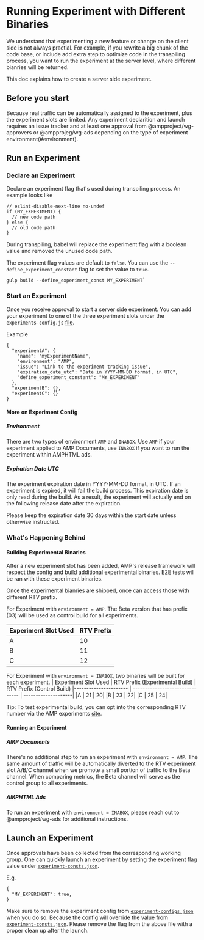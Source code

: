 <!---
Copyright 2020 The AMP HTML Authors. All Rights Reserved.

Licensed under the Apache License, Version 2.0 (the "License");
you may not use this file except in compliance with the License.
You may obtain a copy of the License at

      http://www.apache.org/licenses/LICENSE-2.0

Unless required by applicable law or agreed to in writing, software
distributed under the License is distributed on an "AS-IS" BASIS,
WITHOUT WARRANTIES OR CONDITIONS OF ANY KIND, either express or implied.
See the License for the specific language governing permissions and
limitations under the License.
-->

# Running Experiment with Different Binaries

We understand that experimenting a new feature or change on the client side is not always practial. For example, if you rewrite a big chunk of the code base, or include add extra step to optimize code in the transpiling process, you want to run the experiment at the server level, where different bianries will be returned.

This doc explains how to create a server side experiment.

## Before you start

Because real traffic can be automatically assigned to the experiment, plus the experiment slots are limited. Any experiment declarition and launch requires an issue tracker and at least one approval from @ampproject/wg-approvers or @ampprojeg/wg-ads depending on the type of experiment environment(#environment).

## Run an Experiment

### Declare an Experiment

Declare an experiment flag that's used during transpiling process. An example looks like
```
// eslint-disable-next-line no-undef
if (MY_EXPERIMENT) {
  // new code path
} else {
  // old code path
}
```
During transpiling, babel will replace the experiment flag with a boolean value and removed the unused code path.

The experiment flag values are default to `false`. You can use the `--define_experiment_constant` flag to set the value to `true`.

```
gulp build --define_experiment_const MY_EXPERIMENT`
```

### Start an Experiment

Once you receive approval to start a server side experiment. You can add your experiment to one of the three experiment slots under the `experiments-config.js` [file](https://github.com/ampproject/amphtml/blob/master/build-system/global-configs/experiments-config.json).

Example
```
{
  "experimentA": {
    "name": "myExperimentName",
    "environment": "AMP",
    "issue": "Link to the experiment tracking issue",
    "expiration_date_utc": "Date in YYYY-MM-DD format, in UTC",
    "define_experiment_constant": "MY_EXPERIMENT"
  },
  "experimentB": {},
  "experimentC": {}
}
```

#### More on Experiment Config

##### Environment

There are two types of environment `AMP` and `INABOX`. Use `AMP` if your experiment applied to AMP Documents, use `INABOX` if you want to run the experiment within AMPHTML ads.

##### Expiration Date UTC

The experiment expiration date in YYYY-MM-DD format, in UTC. If an experiment is expired, it will fail the build process. This expiration date is only read during the build. As a result, the experiment will actually end on the following release date after the expiration.

Please keep the expiration date 30 days within the start date unless otherwise instructed.

### What's Happening Behind

#### Building Experimental Binaries

After a new experiment slot has been added, AMP's release framework will respect the config and build additional experimental binaries. E2E tests will be ran with these experiment binaries.

Once the experimental bianries are shipped, once can access those with different RTV prefix.

For Experiment with `environment = AMP`. The Beta version that has prefix (03) will be used as control build for all experiments.

| Experiment Slot Used  | RTV Prefix |
|---------------------- | ---------- |
|A                      | 10         |
|B                      | 11         |
|C                      | 12         |

For Experiment with `environment = INABOX`, two binaries will be built for each experiment.
| Experiment Slot Used  | RTV Prefix (Experimental Build) | RTV Prefix (Control Build)
|---------------------- | ------------------------------- | --------------------|
|A                      | 21         | 20|
|B                      | 23         | 22|
|C                      | 25         | 24|

Tip: To test experimental build, you can opt into the corresponding RTV number via the AMP experiments [site](https://cdn.ampproject.org/experiments.html).

#### Running an Experiment

##### AMP Documents

There's no additional step to run an experiment with `environment = AMP`. The same amount of traffic will be automatically diverted to the RTV experiment slot A/B/C channel when we promote a small portion of traffic to the Beta channel. When comparing metrics, the Beta channel will serve as the control group to all experiments.

##### AMPHTML Ads

To run an experiment with `environment = INABOX`, please reach out to @ampproject/wg-ads for additional instructions.

## Launch an Experiment

Once approvals have been collected from the corresponding working group. One can quickly launch an experiment by setting the experiment flag value under
[`experiment-consts.json`](https://github.com/ampproject/amphtml/blob/master/build-system/global-configs/experiments-const.json).

E.g.
```
{
  "MY_EXPERIMENT": true,
}
```

Make sure to remove the experiment config from [`experiment-configs.json`](https://github.com/ampproject/amphtml/blob/master/build-system/global-configs/experiments-config.json) when you do so. Because the config will override the value from [`experiment-consts.json`](https://github.com/ampproject/amphtml/blob/master/build-system/global-configs/experiments-const.json).
Please remove the flag from the above file with a proper clean up after the launch.

